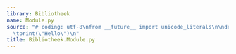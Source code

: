 ```yaml
---
library: Bibliotheek
name: Module.py
source: "# coding: utf-8\nfrom __future__ import unicode_literals\n\ndef script():\n\
  \tprint(\"Hello\")\n"
title: Bibliotheek.Module.py
---
```

